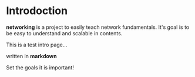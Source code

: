 # Introdoction
__networking__ is a project to easily teach network fundamentals.
It's goal is to be easy to understand and scalable in contents.

This is a test intro page...

written in **markdown**

Set the goals it is important!
